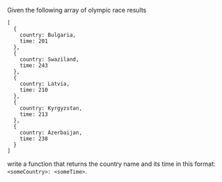 Given the following array of olympic race results

```
[
  {
    country: Bulgaria,
    time: 201
  },
  {
    country: Swaziland,
    time: 243
  },
  {
    country: Latvia,
    time: 210
  },
  {
    country: Kyrgyzstan,
    time: 213
  },
  {
    country: Azerbaijan,
    time: 238
  }
]
````

write a function that returns the country name and its time in this format: `<someCountry>: <someTime>`.
